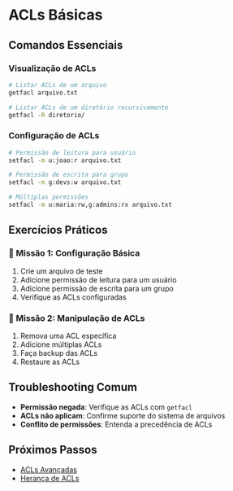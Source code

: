 # ACLs Básicas

## Comandos Essenciais

### Visualização de ACLs
```bash
# Listar ACLs de um arquivo
getfacl arquivo.txt

# Listar ACLs de um diretório recursivamente
getfacl -R diretorio/
```

### Configuração de ACLs
```bash
# Permissão de leitura para usuário
setfacl -m u:joao:r arquivo.txt

# Permissão de escrita para grupo
setfacl -m g:devs:w arquivo.txt

# Múltiplas permissões
setfacl -m u:maria:rw,g:admins:rx arquivo.txt
```

## Exercícios Práticos

### 🎯 Missão 1: Configuração Básica
1. Crie um arquivo de teste
2. Adicione permissão de leitura para um usuário
3. Adicione permissão de escrita para um grupo
4. Verifique as ACLs configuradas

### 🎯 Missão 2: Manipulação de ACLs
1. Remova uma ACL específica
2. Adicione múltiplas ACLs
3. Faça backup das ACLs
4. Restaure as ACLs

## Troubleshooting Comum

- **Permissão negada**: Verifique as ACLs com `getfacl`
- **ACLs não aplicam**: Confirme suporte do sistema de arquivos
- **Conflito de permissões**: Entenda a precedência de ACLs

## Próximos Passos

- [ACLs Avançadas](acl-advanced.md)
- [Herança de ACLs](acl-inheritance.md)